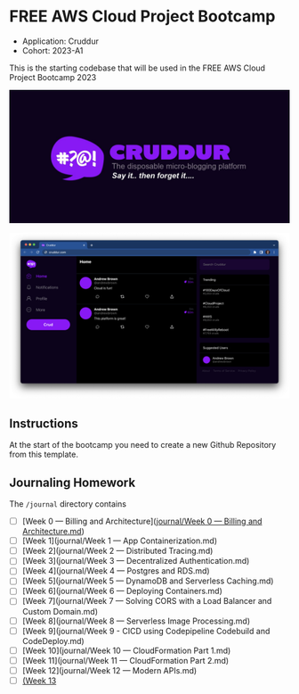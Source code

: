 # FREE AWS Cloud Project Bootcamp

- Application: Cruddur
- Cohort: 2023-A1

This is the starting codebase that will be used in the FREE AWS Cloud Project Bootcamp 2023

![Cruddur Graphic](_docs/assets/cruddur-banner.jpg)

![Cruddur Screenshot](_docs/assets/cruddur-screenshot.png)

## Instructions

At the start of the bootcamp you need to create a new Github Repository from this template.

## Journaling Homework

The `/journal` directory contains

- [ ] [Week 0 — Billing and Architecture]([journal/Week 0 — Billing and Architecture.md](https://github.com/imaginarydumpling/aws-bootcamp-cruddur-2023-clone/blob/main/journal/Week%200%20%E2%80%94%20Billing%20and%20Architecture.md))
- [ ] [Week 1](journal/Week 1 — App Containerization.md)
- [ ] [Week 2](journal/Week 2 — Distributed Tracing.md)
- [ ] [Week 3](journal/Week 3 — Decentralized Authentication.md)
- [ ] [Week 4](journal/Week 4 — Postgres and RDS.md)
- [ ] [Week 5](journal/Week 5 — DynamoDB and Serverless Caching.md)
- [ ] [Week 6](journal/Week 6 — Deploying Containers.md)
- [ ] [Week 7](journal/Week 7 — Solving CORS with a Load Balancer and Custom Domain.md)
- [ ] [Week 8](journal/Week 8 — Serverless Image Processing.md)
- [ ] [Week 9](journal/Week 9 - CICD using Codepipeline Codebuild and CodeDeploy.md)
- [ ] [Week 10](journal/Week 10 — CloudFormation Part 1.md)
- [ ] [Week 11](journal/Week 11 — CloudFormation Part 2.md)
- [ ] [Week 12](journal/Week 12 — Modern APIs.md)
- [ ] [(Week 13](https://github.com/imaginarydumpling/aws-bootcamp-cruddur-2023-clone/blob/main/journal/Week%2013%20%E2%80%94%20(Secret%20Bonus%20Class).md)
